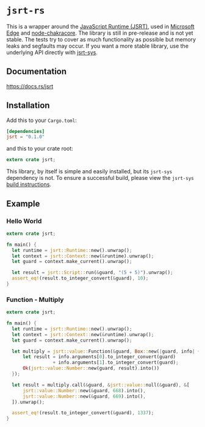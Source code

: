 # `jsrt-rs`

This is a wrapper around the [JavaScript Runtime (JSRT)](https://goo.gl/1F6Gi1),
used in [Microsoft Edge](https://www.microsoft.com/en-us/windows/microsoft-edge)
and [node-chakracore](https://github.com/nodejs/node-chakracore). The library is
still in pre-release and is not yet stable. The tests try to cover as much
functionality as possible but memory leaks and segfaults may occur. If you want
a more stable library, use the underlying API directly with
[jsrt-sys](https://github.com/darfink/jsrt-rs/tree/master/jsrt-sys).

## Documentation

https://docs.rs/jsrt

## Installation

Add this to your `Cargo.toml`:

```toml
[dependencies]
jsrt = "0.1.0"
```

and this to your crate root:

```rust
extern crate jsrt;
```

This library, by itself is simple and easily installed, but its `jsrt-sys`
dependency is not. To ensure a successful build, please view the `jsrt-sys`
[build
instructions](https://github.com/darfink/jsrt-rs/tree/master/jsrt-sys#prerequisites).

## Example

### Hello World

```rust
extern crate jsrt;

fn main() {
  let runtime = jsrt::Runtime::new().unwrap();
  let context = jsrt::Context::new(&runtime).unwrap();
  let guard = context.make_current().unwrap();

  let result = jsrt::Script::run(&guard, "(5 + 5)").unwrap();
  assert_eq!(result.to_integer_convert(&guard), 10);
}
```

### Function - Multiply

```rust
extern crate jsrt;

fn main() {
  let runtime = jsrt::Runtime::new().unwrap();
  let context = jsrt::Context::new(&runtime).unwrap();
  let guard = context.make_current().unwrap();

  let multiply = jsrt::value::Function(&guard, Box::new(|guard, info| {
      let result = info.arguments[0].to_integer_convert(guard)
                 + info.arguments[1].to_integer_convert(guard);
      Ok(jsrt::value::Number::new(guard, result).into())
  });

  let result = multiply.call(&guard, &jsrt::value::null(&guard), &[
      jsrt::value::Number::new(&guard, 668).into(),
      jsrt::value::Number::new(&guard, 669).into(),
  ]).unwrap();

  assert_eq!(result.to_integer_convert(&guard), 1337);
}
```